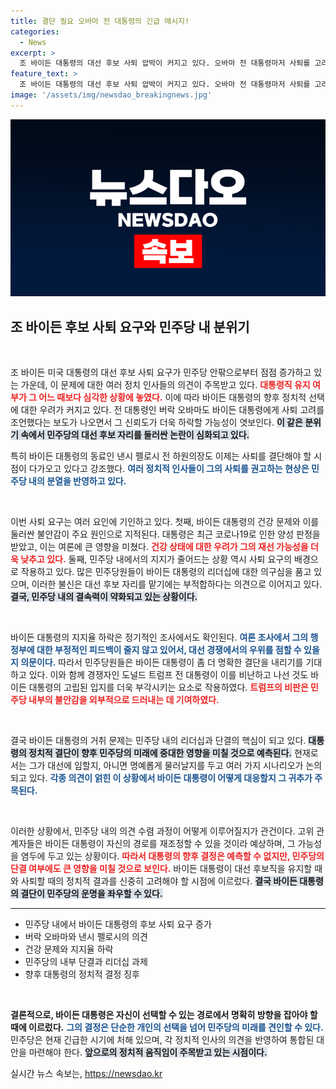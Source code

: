 ```yaml
---
title: 결단 필요 오바마 전 대통령의 긴급 메시지!
categories:
  - News
excerpt: >
  조 바이든 대통령의 대선 후보 사퇴 압박이 커지고 있다. 오바마 전 대통령마저 사퇴를 고려하라는 메시지를 전하며 민주당 내부의 긴장감이 고조되고 있다. 코로나19 확진으로 일정 취소 후 적잖은 정치적 위기에 처한 바이든, 그의 선택이 주목받고 있다.
feature_text: >
  조 바이든 대통령의 대선 후보 사퇴 압박이 커지고 있다. 오바마 전 대통령마저 사퇴를 고려하라는 메시지를 전하며 민주당 내부의 긴장감이 고조되고 있다. 코로나19 확진으로 일정 취소 후 적잖은 정치적 위기에 처한 바이든, 그의 선택이 주목받고 있다.
image: '/assets/img/newsdao_breakingnews.jpg'
---
```


<p><img src="/assets/img/newsdao_breakingnews.jpg" alt="bookingtag 속보" /></p>

<h2 data-ke-size="size26">조 바이든 후보 사퇴 요구와 민주당 내 분위기</h2>

<p data-ke-size="size16">&nbsp;</p>

<p>조 바이든 미국 대통령의 대선 후보 사퇴 요구가 민주당 안팎으로부터 점점 증가하고 있는 가운데, 이 문제에 대한 여러 정치 인사들의 의견이 주목받고 있다. <b><span style="color: #ee2323;">대통령직 유지 여부가 그 어느 때보다 심각한 상황에 놓였다.</span></b> 이에 따라 바이든 대통령의 향후 정치적 선택에 대한 우려가 커지고 있다. 전 대통령인 버락 오바마도 바이든 대통령에게 사퇴 고려를 조언했다는 보도가 나오면서 그 신뢰도가 더욱 하락할 가능성이 엿보인다. <b><span style="background-color: #21538527;">이 같은 분위기 속에서 민주당의 대선 후보 자리를 둘러싼 논란이 심화되고 있다.</span></b></p>

<p>특히 바이든 대통령의 동료인 낸시 펠로시 전 하원의장도 이제는 사퇴를 결단해야 할 시점이 다가오고 있다고 강조했다. <b><span style="color: #1a5490;">여러 정치적 인사들이 그의 사퇴를 권고하는 현상은 민주당 내의 분열을 반영하고 있다.</span></b>  </p>

<p data-ke-size="size16">&nbsp;</p>

<p>이번 사퇴 요구는 여러 요인에 기인하고 있다. 첫째, 바이든 대통령의 건강 문제와 이를 둘러싼 불안감이 주요 원인으로 지적된다. 대통령은 최근 코로나19로 인한 양성 판정을 받았고, 이는 여론에 큰 영향을 미쳤다. <b><span style="color: #ee2323;">건강 상태에 대한 우려가 그의 재선 가능성을 더욱 낮추고 있다.</span></b> 둘째, 민주당 내에서의 지지가 줄어드는 상황 역시 사퇴 요구의 배경으로 작용하고 있다. 많은 민주당원들이 바이든 대통령의 리더십에 대한 의구심을 품고 있으며, 이러한 불신은 대선 후보 자리를 맡기에는 부적합하다는 의견으로 이어지고 있다. <b><span style="background-color: #21538527;">결국, 민주당 내의 결속력이 약화되고 있는 상황이다.</span></b></p>

<p data-ke-size="size16">&nbsp;</p>

<p>바이든 대통령의 지지율 하락은 정기적인 조사에서도 확인된다. <b><span style="color: #1a5490;">여론 조사에서 그의 행정부에 대한 부정적인 피드백이 줄지 않고 있어서, 대선 경쟁에서의 우위를 점할 수 있을지 의문이다.</span></b> 따라서 민주당원들은 바이든 대통령이 좀 더 명확한 결단을 내리기를 기대하고 있다. 이와 함께 경쟁자인 도널드 트럼프 전 대통령이 이를 비난하고 나선 것도 바이든 대통령의 고립된 입지를 더욱 부각시키는 요소로 작용하였다. <b><span style="color: #ee2323;">트럼프의 비판은 민주당 내부의 불안감을 외부적으로 드러내는 데 기여하였다.</span></b></p>

<p data-ke-size="size16">&nbsp;</p>

<p>결국 바이든 대통령의 거취 문제는 민주당 내의 리더십과 단결의 핵심이 되고 있다. <b><span style="background-color: #21538527;">대통령의 정치적 결단이 향후 민주당의 미래에 중대한 영향을 미칠 것으로 예측된다.</span></b> 현재로서는 그가 대선에 임할지, 아니면 명예롭게 물러날지를 두고 여러 가지 시나리오가 논의되고 있다. <b><span style="color: #1a5490;">각종 의견이 얽힌 이 상황에서 바이든 대통령이 어떻게 대응할지 그 귀추가 주목된다.</span></b></p>

<p data-ke-size="size16">&nbsp;</p>

<p>이러한 상황에서, 민주당 내의 의견 수렴 과정이 어떻게 이루어질지가 관건이다. 고위 관계자들은 바이든 대통령이 자신의 경로를 재조정할 수 있을 것이라 예상하며, 그 가능성을 염두에 두고 있는 상황이다. <b><span style="color: #ee2323;">따라서 대통령의 향후 결정은 예측할 수 없지만, 민주당의 단결 여부에도 큰 영향을 미칠 것으로 보인다.</span></b> 바이든 대통령이 대선 후보직을 유지할 때와 사퇴할 때의 정치적 결과를 신중히 고려해야 할 시점에 이르렀다. <b><span style="background-color: #21538527;">결국 바이든 대통령의 결단이 민주당의 운명을 좌우할 수 있다.</span></b></p>

<hr>

<ul>
<li>민주당 내에서 바이든 대통령의 후보 사퇴 요구 증가</li>
<li>버락 오바마와 낸시 펠로시의 의견</li>
<li>건강 문제와 지지율 하락</li>
<li>민주당의 내부 단결과 리더십 과제</li>
<li>향후 대통령의 정치적 결정 징후</li>
</ul>

<p data-ke-size="size16">&nbsp;</p>

<p><b>결론적으로, 바이든 대통령은 자신이 선택할 수 있는 경로에서 명확히 방향을 잡아야 할 때에 이르렀다.</b> <b><span style="color: #1a5490;">그의 결정은 단순한 개인의 선택을 넘어 민주당의 미래를 견인할 수 있다.</span></b> 민주당은 현재 긴급한 시기에 처해 있으며, 각 정치적 인사의 의견을 반영하여 통합된 대안을 마련해야 한다. <b><span style="background-color: #21538527;">앞으로의 정치적 움직임이 주목받고 있는 시점이다.</span></b></p>
실시간 뉴스 속보는, <a href="https://newsdao.kr" rel="dofollow">https://newsdao.kr</a>


